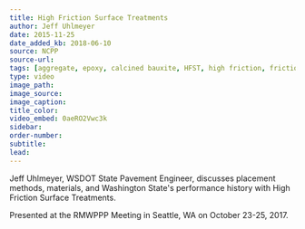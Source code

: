 ```yaml
---
title: High Friction Surface Treatments
author: Jeff Uhlmeyer
date: 2015-11-25
date_added_kb: 2018-06-10
source: NCPP
source-url:
tags: [aggregate, epoxy, calcined bauxite, HFST, high friction, friction numbers, NCPP, RMWCPP, project selection, safety]
type: video
image_path:
image_source:
image_caption:
title_color:
video_embed: 0aeRO2Vwc3k
sidebar:
order-number:
subtitle:
lead:
---
```

Jeff Uhlmeyer, WSDOT State Pavement Engineer, discusses placement methods, materials, and Washington State's performance history with High Friction Surface Treatments.

Presented at the RMWPPP Meeting in Seattle, WA on October 23-25, 2017.
<!--more-->
